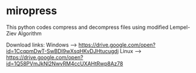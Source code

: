 # miropress
This python codes compress and decompress files using modified Lempel-Ziev Algorithm

Download links:
Windows  -->  https://drive.google.com/open?id=1CcqpmDwT-SwBDI9wXsqHKvDJHtucugdj
Linux    -->  https://drive.google.com/open?id=1Q58PVmJkNl2NwvRM4ccUXAHtRwp8Az78 
